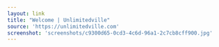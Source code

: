 ```yaml
---
layout: link
title: "Welcome | Unlimitedville"
source: 'https://unlimitedville.com'
screenshot: 'screenshots/c9300d65-0cd3-4c6d-96a1-2c7cb8cff900.jpg'
---
```


